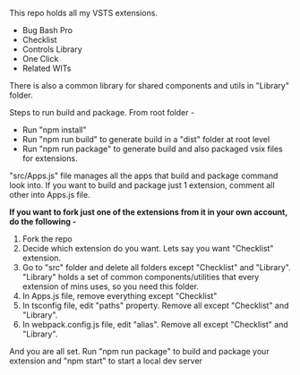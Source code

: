 This repo holds all my VSTS extensions. 

* Bug Bash Pro
* Checklist
* Controls Library
* One Click
* Related WITs

There is also a common library for shared components and utils in "Library" folder.

Steps to run build and package. From root folder -
* Run "npm install" 
* Run "npm run build" to generate build in a "dist" folder at root level
* Run "npm run package" to generate build and also packaged vsix files for extensions.

"src/Apps.js" file manages all the apps that build and package command look into. If you want to build and package just 1 extension, comment all other into Apps.js file.

**If you want to fork just one of the extensions from it in your own account, do the following -**

1. Fork the repo
2. Decide which extension do you want. Lets say you want "Checklist" extension.
3. Go to "src" folder and delete all folders except "Checklist" and "Library". "Library" holds a set of common components/utilities that every extension of mins uses, so you need this folder.
4. In Apps.js file, remove everything except "Checklist"
5. In tsconfig file, edit "paths" property. Remove all except "Checklist" and "Library". 
6. In webpack.config.js file, edit "alias". Remove all except "Checklist" and "Library". 

And you are all set. Run "npm run package" to build and package your extension and "npm start" to start a local dev server

